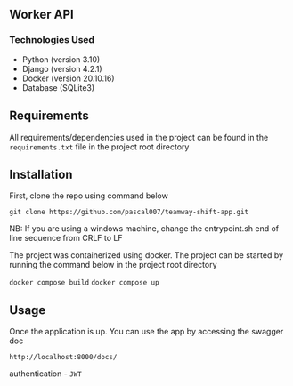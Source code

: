 
## Worker API

### Technologies Used

- Python (version 3.10)
- Django (version 4.2.1)
- Docker (version 20.10.16)
- Database (SQLite3)

## Requirements

All requirements/dependencies used in the project can be found in the `requirements.txt` file
in the project root directory


## Installation

First, clone the repo using command below

`git clone https://github.com/pascal007/teamway-shift-app.git`

NB: If you are using a windows machine, change the entrypoint.sh end of line sequence 
from CRLF to LF

The project was containerized using docker. The project can be started by running the 
command below in the project root directory

`docker compose build`
`docker compose up`

## Usage

Once the application is up. You can use the app by accessing 
the swagger doc

`http://localhost:8000/docs/`

authentication - `JWT`



